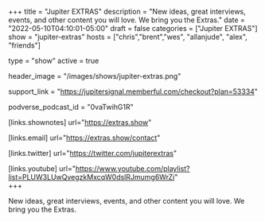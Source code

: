 +++
title = "Jupiter EXTRAS"
description = "New ideas, great interviews, events, and other content you will love. We bring you the Extras."
date = "2022-05-10T04:10:01-05:00"
draft = false
categories = ["Jupiter EXTRAS"]
show = "jupiter-extras"
hosts = ["chris","brent","wes", "allanjude", "alex", "friends"]

type = "show"
active = true

header_image = "/images/shows/jupiter-extras.png"

support_link = "https://jupitersignal.memberful.com/checkout?plan=53334"

podverse_podcast_id = "0vaTwihG1R"

[links.shownotes]
  url="https://extras.show"

[links.email]
  url="https://extras.show/contact"

[links.twitter]
  url="https://twitter.com/jupiterextras"

[links.youtube]
  url="https://www.youtube.com/playlist?list=PLUW3LUwQvegzkMxcqW0dslRJmumg6WrZi"  
+++

New ideas, great interviews, events, and other content you will love. We bring you the Extras.
